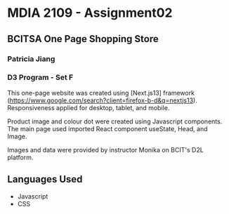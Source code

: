 # MDIA 2109 - Assignment02
## BCITSA One Page Shopping Store

### Patricia Jiang
### D3 Program - Set F

This one-page website was created using [Next.js13] framework (https://www.google.com/search?client=firefox-b-d&q=nextjs13). Responsiveness applied for desktop, tablet, and mobile.

Product image and colour dot were created using Javascript components. The main page used imported React component useState, Head, and Image.

Images and data were provided by instructor Monika on BCIT's D2L platform.

## Languages Used
* Javascript
* CSS